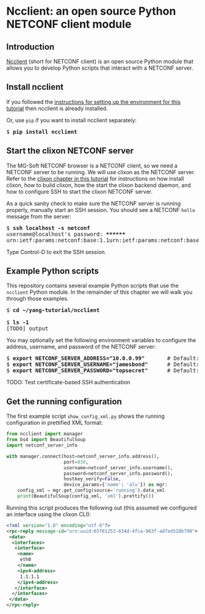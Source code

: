 # Ncclient: an open source Python NETCONF client module

## Introduction

[Ncclient](https://github.com/ncclient/ncclient) (short for NETCONF client) is an open source
Python module that allows you to develop Python scripts that interact with a NETCONF server.

## Install ncclient

If you followed the 
[instructions for setting up the environment for this tutorial](tutorial-install.md)
then ncclient is already installed.

Or, use `pip` if you want to install ncclient separately:

<pre>
$ <b>pip install ncclient</b>
</pre>

## Start the clixon NETCONF server

The MG-Soft NETCONF browser is a NETCONF client, so we need a NETCONF server to be running.
We will use clixon as the NETCONF server.
Refer to the [clixon chapter in this tutorial](clixon.md) for instructions on how install clixon,
how to build clixon, how the start the clixon backend daemon, and how to configure SSH to start
the clixon NETCONF server.

As a quick sanity check to make sure the NETCONF server is running properly,
manually start an SSH session. You should see a NETCONF `hello` message from the server:

<pre>
$ <b>ssh localhost -s netconf</b>
username@localhost's password: <b>******</b>
<hello xmlns="urn:ietf:params:xml:ns:netconf:base:1.0" message-id="42"><capabilities><capability>urn:ietf:params:netconf:base:1.1</capability><capability>urn:ietf:params:netconf:base:1.0</capability><capability>urn:ietf:params:netconf:capability:candidate:1.0</capability><capability>urn:ietf:params:netconf:capability:validate:1.1</capability><capability>urn:ietf:params:netconf:capability:startup:1.0</capability><capability>urn:ietf:params:netconf:capability:xpath:1.0</capability><capability>urn:ietf:params:netconf:capability:notification:1.0</capability></capabilities><session-id>4</session-id></hello>]]>]]>
</pre>

Type Control-D to exit the SSH session.

## Example Python scripts

This repository contains several example Python scripts that use the `ncclient` Python module.
In the remainder of this chapter we will walk you through those examples.

<pre>
$ <b>cd ~/yang-tutorial/ncclient</b>

$ <b>ls -1</b>
[TODO] output
</pre>

You may optionally set the following environment variables to configure the address, username,
and password of the NETCONF server:

<pre>
$ <b>export NETCONF_SERVER_ADDRESS="10.0.0.99"</b>       # Default: loopback address 127.0.0.1
$ <b>export NETCONF_SERVER_USERNAME="jamesbond"</b>      # Default: your current username
$ <b>export NETCONF_SERVER_PASSWORD="topsecret"</b>      # Default: none (certificate based authentication)
</pre>


TODO: Test certificate-based SSH authentication

## Get the running configuration

The first example script `show_config_xml.py` shows the running configuration in prettified XML
format:

```python
from ncclient import manager
from bs4 import BeautifulSoup
import netconf_server_info

with manager.connect(host=netconf_server_info.address(),
                     port=830,
                     username=netconf_server_info.username(),
                     password=netconf_server_info.password(),
                     hostkey_verify=False,
                     device_params={'name': 'alu'}) as mgr:
    config_xml = mgr.get_config(source='running').data_xml
    print(BeautifulSoup(config_xml, 'xml').prettify())
```

Running this script produces the following out (this assumed we configured an interface using the
clixon CLI):

```xml
<?xml version="1.0" encoding="utf-8"?>
<rpc-reply message-id="urn:uuid:65f61253-834d-4fca-963f-ad7ed528b790">
 <data>
  <interfaces>
   <interface>
    <name>
     eth0
    </name>
    <ipv4-address>
     1.1.1.1
    </ipv4-address>
   </interface>
  </interfaces>
 </data>
</rpc-reply>
```

